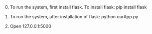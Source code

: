 0. To run the system, first install flask.
   To install flask: pip install flask

2. To run the system, after installation of flask: python ourApp.py

3. Open 127.0.0.1:5000

